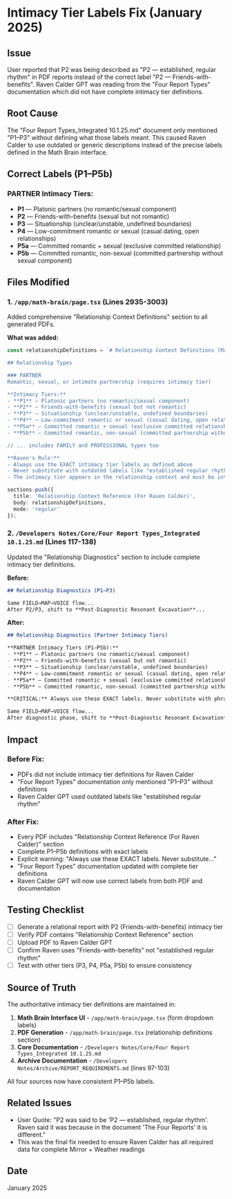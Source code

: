 # Intimacy Tier Labels Fix (January 2025)

## Issue

User reported that P2 was being described as "P2 — established, regular rhythm" in PDF reports instead of the correct label "P2 — Friends-with-benefits". Raven Calder GPT was reading from the "Four Report Types" documentation which did not have complete intimacy tier definitions.

## Root Cause

The "Four Report Types_Integrated 10.1.25.md" document only mentioned "P1–P3" without defining what those labels meant. This caused Raven Calder to use outdated or generic descriptions instead of the precise labels defined in the Math Brain interface.

## Correct Labels (P1–P5b)

### PARTNER Intimacy Tiers:
- **P1** — Platonic partners (no romantic/sexual component)
- **P2** — Friends-with-benefits (sexual but not romantic)
- **P3** — Situationship (unclear/unstable, undefined boundaries)
- **P4** — Low-commitment romantic or sexual (casual dating, open relationships)
- **P5a** — Committed romantic + sexual (exclusive committed relationship)
- **P5b** — Committed romantic, non-sexual (committed partnership without sexual component)

## Files Modified

### 1. `/app/math-brain/page.tsx` (Lines 2935-3003)
Added comprehensive "Relationship Context Definitions" section to all generated PDFs.

**What was added:**
```typescript
const relationshipDefinitions = `# Relationship Context Definitions (Math Brain)

## Relationship Types

### PARTNER
Romantic, sexual, or intimate partnership (requires intimacy tier)

**Intimacy Tiers:**
- **P1** — Platonic partners (no romantic/sexual component)
- **P2** — Friends-with-benefits (sexual but not romantic)
- **P3** — Situationship (unclear/unstable, undefined boundaries)
- **P4** — Low-commitment romantic or sexual (casual dating, open relationships)
- **P5a** — Committed romantic + sexual (exclusive committed relationship)
- **P5b** — Committed romantic, non-sexual (committed partnership without sexual component)

// ... includes FAMILY and PROFESSIONAL types too

**Raven's Rule:**
- Always use the EXACT intimacy tier labels as defined above
- Never substitute with outdated labels like "established regular rhythm"
- The intimacy tier appears in the relationship context and must be interpreted correctly`;

sections.push({
  title: 'Relationship Context Reference (For Raven Calder)',
  body: relationshipDefinitions,
  mode: 'regular'
});
```

### 2. `/Developers Notes/Core/Four Report Types_Integrated 10.1.25.md` (Lines 117-138)
Updated the "Relationship Diagnostics" section to include complete intimacy tier definitions.

**Before:**
```markdown
## Relationship Diagnostics (P1–P3)

Same FIELD→MAP→VOICE flow...
After P2/P3, shift to **Post-Diagnostic Resonant Excavation**...
```

**After:**
```markdown
## Relationship Diagnostics (Partner Intimacy Tiers)

**PARTNER Intimacy Tiers (P1–P5b):**
- **P1** — Platonic partners (no romantic/sexual component)
- **P2** — Friends-with-benefits (sexual but not romantic)
- **P3** — Situationship (unclear/unstable, undefined boundaries)
- **P4** — Low-commitment romantic or sexual (casual dating, open relationships)
- **P5a** — Committed romantic + sexual (exclusive committed relationship)
- **P5b** — Committed romantic, non-sexual (committed partnership without sexual component)

**CRITICAL:** Always use these EXACT labels. Never substitute with phrases like "established regular rhythm" or other generic descriptions.

Same FIELD→MAP→VOICE flow...
After diagnostic phase, shift to **Post-Diagnostic Resonant Excavation**...
```

## Impact

### Before Fix:
- PDFs did not include intimacy tier definitions for Raven Calder
- "Four Report Types" documentation only mentioned "P1–P3" without definitions
- Raven Calder GPT used outdated labels like "established regular rhythm"

### After Fix:
- Every PDF includes "Relationship Context Reference (For Raven Calder)" section
- Complete P1–P5b definitions with exact labels
- Explicit warning: "Always use these EXACT labels. Never substitute..."
- "Four Report Types" documentation updated with complete tier definitions
- Raven Calder GPT will now use correct labels from both PDF and documentation

## Testing Checklist

- [ ] Generate a relational report with P2 (Friends-with-benefits) intimacy tier
- [ ] Verify PDF contains "Relationship Context Reference" section
- [ ] Upload PDF to Raven Calder GPT
- [ ] Confirm Raven uses "Friends-with-benefits" not "established regular rhythm"
- [ ] Test with other tiers (P3, P4, P5a, P5b) to ensure consistency

## Source of Truth

The authoritative intimacy tier definitions are maintained in:
1. **Math Brain Interface UI** - `/app/math-brain/page.tsx` (form dropdown labels)
2. **PDF Generation** - `/app/math-brain/page.tsx` (relationship definitions section)
3. **Core Documentation** - `/Developers Notes/Core/Four Report Types_Integrated 10.1.25.md`
4. **Archive Documentation** - `/Developers Notes/Archive/REPORT_REQUIREMENTS.md` (lines 97-103)

All four sources now have consistent P1–P5b labels.

## Related Issues

- User Quote: "P2 was said to be 'P2 — established, regular rhythm'. Raven said it was because in the document 'The Four Reports' it is different."
- This was the final fix needed to ensure Raven Calder has all required data for complete Mirror + Weather readings

## Date
January 2025
